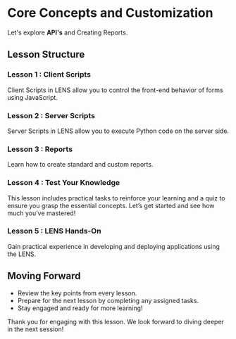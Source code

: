 
# Core Concepts and Customization

Let's explore **API's** and Creating Reports.

## Lesson Structure

### Lesson 1 : Client Scripts

Client Scripts in LENS allow you to control the front-end behavior of forms using JavaScript.

### Lesson 2 : Server Scripts

Server Scripts in LENS allow you to execute Python code on the server side.

### Lesson 3 : Reports

Learn how to create standard and custom reports.

### Lesson 4 : Test Your Knowledge

This lesson includes practical tasks to reinforce your learning and a quiz to ensure you grasp the essential concepts. Let’s get started and see how much you’ve mastered!

### Lesson 5 : LENS Hands-On

Gain practical experience in developing and deploying applications using the LENS.

## Moving Forward

-   Review the key points from every lesson.
-   Prepare for the next lesson by completing any assigned tasks.
-   Stay engaged and ready for more learning!

Thank you for engaging with this lesson. We look forward to diving deeper in the next session!
<!--stackedit_data:
eyJoaXN0b3J5IjpbMTA1Mjc0ODQwNF19
-->